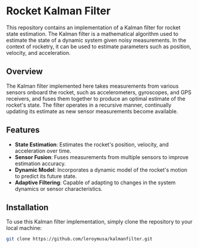 # Rocket Kalman Filter

This repository contains an implementation of a Kalman filter for rocket state estimation. The Kalman filter is a mathematical algorithm used to estimate the state of a dynamic system given noisy measurements. In the context of rocketry, it can be used to estimate parameters such as position, velocity, and acceleration.

## Overview

The Kalman filter implemented here takes measurements from various sensors onboard the rocket, such as accelerometers, gyroscopes, and GPS receivers, and fuses them together to produce an optimal estimate of the rocket's state. The filter operates in a recursive manner, continually updating its estimate as new sensor measurements become available.

## Features

- **State Estimation**: Estimates the rocket's position, velocity, and acceleration over time.
- **Sensor Fusion**: Fuses measurements from multiple sensors to improve estimation accuracy.
- **Dynamic Model**: Incorporates a dynamic model of the rocket's motion to predict its future state.
- **Adaptive Filtering**: Capable of adapting to changes in the system dynamics or sensor characteristics.

## Installation

To use this Kalman filter implementation, simply clone the repository to your local machine:

```bash
git clone https://github.com/leroymusa/kalmanfilter.git
